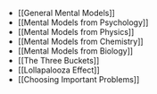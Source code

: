 - [[General Mental Models]]
- [[Mental Models from Psychology]]
- [[Mental Models from Physics]]
- [[Mental Models from Chemistry]]
- [[Mental Models from Biology]]
- [[The Three Buckets]]
- [[Lollapalooza Effect]]
- [[Choosing Important Problems]]



